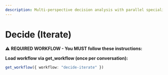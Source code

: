 ```yaml
---
description: Multi-perspective decision analysis with parallel specialist agents
---
```


# Decide (Iterate)

⚠️ **REQUIRED WORKFLOW - You MUST follow these instructions:**

**Load workflow via get_workflow (once per conversation):**
```typescript
get_workflow({ workflow: "decide-iterate" })
```
